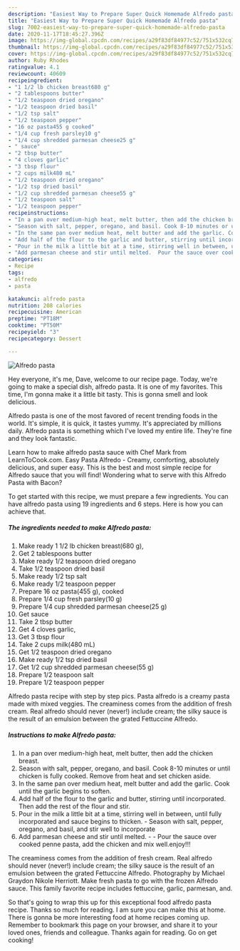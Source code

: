 ```yaml
---
description: "Easiest Way to Prepare Super Quick Homemade Alfredo pasta"
title: "Easiest Way to Prepare Super Quick Homemade Alfredo pasta"
slug: 7002-easiest-way-to-prepare-super-quick-homemade-alfredo-pasta
date: 2020-11-17T18:45:27.396Z
image: https://img-global.cpcdn.com/recipes/a29f83df84977c52/751x532cq70/alfredo-pasta-recipe-main-photo.jpg
thumbnail: https://img-global.cpcdn.com/recipes/a29f83df84977c52/751x532cq70/alfredo-pasta-recipe-main-photo.jpg
cover: https://img-global.cpcdn.com/recipes/a29f83df84977c52/751x532cq70/alfredo-pasta-recipe-main-photo.jpg
author: Ruby Rhodes
ratingvalue: 4.1
reviewcount: 40609
recipeingredient:
- "1 1/2 lb chicken breast680 g"
- "2 tablespoons butter"
- "1/2 teaspoon dried oregano"
- "1/2 teaspoon dried basil"
- "1/2 tsp salt"
- "1/2 teaspoon pepper"
- "16 oz pasta455 g cooked"
- "1/4 cup fresh parsley10 g"
- "1/4 cup shredded parmesan cheese25 g"
- " sauce"
- "2 tbsp butter"
- "4 cloves garlic"
- "3 tbsp flour"
- "2 cups milk480 mL"
- "1/2 teaspoon dried oregano"
- "1/2 tsp dried basil"
- "1/2 cup shredded parmesan cheese55 g"
- "1/2 teaspoon salt"
- "1/2 teaspoon pepper"
recipeinstructions:
- "In a pan over medium-high heat, melt butter, then add the chicken breast."
- "Season with salt, pepper, oregano, and basil. Cook 8-10 minutes or until chicken is fully cooked. Remove from heat and set chicken aside."
- "In the same pan over medium heat, melt butter and add the garlic. Cook until the garlic begins to soften."
- "Add half of the flour to the garlic and butter, stirring until incorporated. Then add the rest of the flour and stir."
- "Pour in the milk a little bit at a time, stirring well in between, until fully incorporated and sauce begins to thicken. Season with salt, pepper, oregano, and basil, and stir well to incorporate"
- "Add parmesan cheese and stir until melted.  Pour the sauce over cooked penne pasta, add the chicken and mix well.enjoy!!!"
categories:
- Recipe
tags:
- alfredo
- pasta

katakunci: alfredo pasta 
nutrition: 208 calories
recipecuisine: American
preptime: "PT18M"
cooktime: "PT50M"
recipeyield: "3"
recipecategory: Dessert

---
```



![Alfredo pasta](https://img-global.cpcdn.com/recipes/a29f83df84977c52/751x532cq70/alfredo-pasta-recipe-main-photo.jpg)

Hey everyone, it's me, Dave, welcome to our recipe page. Today, we're going to make a special dish, alfredo pasta. It is one of my favorites. This time, I'm gonna make it a little bit tasty. This is gonna smell and look delicious.

Alfredo pasta is one of the most favored of recent trending foods in the world. It's simple, it is quick, it tastes yummy. It's appreciated by millions daily. Alfredo pasta is something which I've loved my entire life. They're fine and they look fantastic.

Learn how to make alfredo pasta sauce with Chef Mark from LearnToCook.com. Easy Pasta Alfredo - Creamy, comforting, absolutely delicious, and super easy. This is the best and most simple recipe for Alfredo sauce that you will find! Wondering what to serve with this Alfredo Pasta with Bacon?


To get started with this recipe, we must prepare a few ingredients. You can have alfredo pasta using 19 ingredients and 6 steps. Here is how you can achieve that.

<!--inarticleads1-->

##### The ingredients needed to make Alfredo pasta:

1. Make ready 1 1/2 lb chicken breast(680 g),
1. Get 2 tablespoons butter
1. Make ready 1/2 teaspoon dried oregano
1. Take 1/2 teaspoon dried basil
1. Make ready 1/2 tsp salt
1. Make ready 1/2 teaspoon pepper
1. Prepare 16 oz pasta(455 g), cooked
1. Prepare 1/4 cup fresh parsley(10 g)
1. Prepare 1/4 cup shredded parmesan cheese(25 g)
1. Get  sauce
1. Take 2 tbsp butter
1. Get 4 cloves garlic,
1. Get 3 tbsp flour
1. Take 2 cups milk(480 mL)
1. Get 1/2 teaspoon dried oregano
1. Make ready 1/2 tsp dried basil
1. Get 1/2 cup shredded parmesan cheese(55 g)
1. Prepare 1/2 teaspoon salt
1. Prepare 1/2 teaspoon pepper


Alfredo pasta recipe with step by step pics. Pasta alfredo is a creamy pasta made with mixed veggies. The creaminess comes from the addition of fresh cream. Real alfredo should never (never!) include cream; the silky sauce is the result of an emulsion between the grated Fettuccine Alfredo. 

<!--inarticleads2-->

##### Instructions to make Alfredo pasta:

1. In a pan over medium-high heat, melt butter, then add the chicken breast.
1. Season with salt, pepper, oregano, and basil. Cook 8-10 minutes or until chicken is fully cooked. Remove from heat and set chicken aside.
1. In the same pan over medium heat, melt butter and add the garlic. Cook until the garlic begins to soften.
1. Add half of the flour to the garlic and butter, stirring until incorporated. Then add the rest of the flour and stir.
1. Pour in the milk a little bit at a time, stirring well in between, until fully incorporated and sauce begins to thicken. - Season with salt, pepper, oregano, and basil, and stir well to incorporate
1. Add parmesan cheese and stir until melted. -  - Pour the sauce over cooked penne pasta, add the chicken and mix well.enjoy!!!


The creaminess comes from the addition of fresh cream. Real alfredo should never (never!) include cream; the silky sauce is the result of an emulsion between the grated Fettuccine Alfredo. Photography by Michael Graydon Nikole Herriott. Make fresh pasta to go with the frozen Alfredo sauce. This family favorite recipe includes fettuccine, garlic, parmesan, and. 

So that's going to wrap this up for this exceptional food alfredo pasta recipe. Thanks so much for reading. I am sure you can make this at home. There is gonna be more interesting food at home recipes coming up. Remember to bookmark this page on your browser, and share it to your loved ones, friends and colleague. Thanks again for reading. Go on get cooking!
